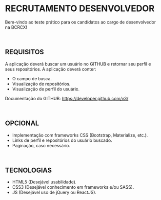 # RECRUTAMENTO DESENVOLVEDOR

Bem-vindo ao teste prático para os candidatos ao cargo de desenvolvedor na BCRCX!

<br>

## REQUISITOS

A aplicação deverá buscar um usuário no GITHUB e retornar seu perfil e seus repositórios. A aplicação deverá conter:

- O campo de busca.
- Visualização de repositórios.
- Visualização de perfil do usuário.

Documentação do GITHUB: https://developer.github.com/v3/

<br>

## OPCIONAL

- Implementação com frameworks CSS (Bootstrap, Materialize, etc.).
- Links de perfil e repositórios do usuário buscado.
- Paginação, caso necessário.

<br>

## TECNOLOGIAS

- HTML5 (Desejável usabilidade).
- CSS3 (Desejável conhecimento em frameworks e/ou SASS).
- JS (Desejável uso de jQuery ou ReactJS).
